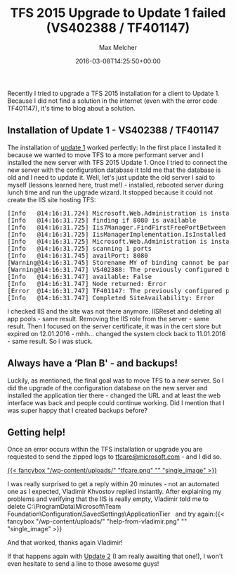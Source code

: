 ﻿---
title: TFS 2015 Upgrade to Update 1 failed (VS402388 / TF401147)
author: Max Melcher
aliases:
   - "/post/2016-03-08-tfs-upgrade-update-1-failed-vs402388-tf401147/"
2016: "03"
type: post
date: 2016-03-08T14:25:50+00:00
url: /2016/03/tfs-upgrade-update-1-failed-vs402388-tf401147/
yourls_shorturl:
  - http://melcher.it/s/7t
categories:
  - TFS

---
Recently I tried to upgrade a TFS 2015 installation for a client to Update 1. Because I did not find a solution in the internet (even with the error code TF401147), it's time to blog about a solution.

## Installation of Update 1 - VS402388 / TF401147

The installation of [update 1][1] worked perfectly: In the first place I installed it because we wanted to move TFS to a more performant server and I installed the new server with TFS 2015 Update 1. Once I tried to connect the new server with the configuration database it told me that the database is old and I need to update it. Well, let's just update the old server I said to myself (lessons learned here, trust me!) - installed, rebooted server during lunch time and run the upgrade wizard. It stopped because it could not create the IIS site hosting TFS:

<pre class="lang:default decode:true">[Info   @14:16:31.724] Microsoft.Web.Administration is installed: True
[Info   @14:16:31.725] finding if 8080 is available
[Info   @14:16:31.725] Iis7Manager.FindFirstFreePortBetween is called. Begin: 8080, End: 8080
[Info   @14:16:31.725] IisManagerImplementation.IsInstalled is called
[Info   @14:16:31.725] Microsoft.Web.Administration is installed: True
[Info   @14:16:31.725] scanning 1 ports
[Info   @14:16:31.745] availPort: 8080
[Warning@14:16:31.745] Storename MY of binding cannot be parsed. Use default store.
[Warning@14:16:31.747] VS402388: The previously configured binding on port 8080 cannot be re-created because the certificate with thumbprint (D6E81B40AE72B3BFE75CE6E16B6F2CE959C1994E) could not be found in the certificate store (MY). If you continue, you will need to manually re-create the binding.
[Info   @14:16:31.747] available: False
[Info   @14:16:31.747] Node returned: Error
[Error  @14:16:31.747] TF401147: The previously configured ports for the Application Tier Web Service site are currently in use.  See the log for additional details.
[Info   @14:16:31.747] Completed SiteAvailability: Error
</pre>

I checked IIS and the site was not there anymore. IISReset and deleting all app pools - same result. Removing the IIS role from the server - same result. Then I focused on the server certificate, it was in the cert store but expired on 12.01.2016 - mhh&#8230; changed the system clock back to 11.01.2016 - same result. So i was stuck.

## Always have a &#8216;Plan B' - and backups!

Luckily, as mentioned, the final goal was to move TFS to a new server. So I did the upgrade of the configuration database on the new server and installed the application tier there - changed the URL and at least the web interface was back and people could continue working. Did I mention that I was super happy that I created backups before?

## Getting help!

Once an error occurs within the TFS installation or upgrade you are requested to send the zipped logs to tfcare@microsoft.com - and I did so.

[{{< fancybox "/wp-content/uploads/" "tfcare.png" "" "single_image" >}}][2]

I was really surprised to get a reply within 20 minutes - not an automated one as I expected, Vladimir Khvostov replied instantly. After explaining my problems and verifying that the IIS is really empty, Vladimir told me to delete <span class="lang:default decode:true crayon-inline">C:\ProgramData\Microsoft\Team Foundation\Configuration\SavedSettings\ApplicationTier </span>  and try again:{{< fancybox "/wp-content/uploads/" "help-from-vladimir.png" "" "single_image" >}}

And that worked, thanks again Vladimir!

If that happens again with [Update 2][4] (I am really awaiting that one!), I won't even hesitate to send a line to those awesome guys!

 [1]: https://www.visualstudio.com/en-us/news/tfs2015-update1-vs.aspx
 [2]: https://melcher.it/wp-content/uploads/tfcare.png
 [3]: https://melcher.it/wp-content/uploads/help-from-vladimir.png
 [4]: https://www.visualstudio.com/en-us/news/tfs2015-update2-vs.aspx
